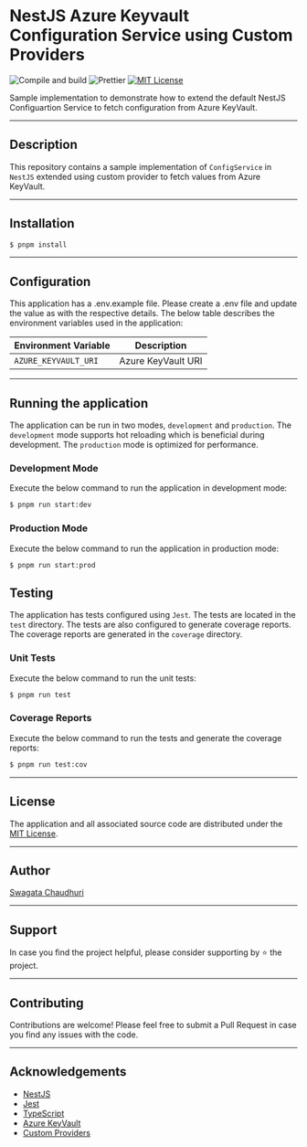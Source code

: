 # **NestJS Azure Keyvault Configuration Service using Custom Providers**

![Compile and build](https://github.com/SwagataChaudhuri/NestJS-Keyvault/actions/workflows/build.yml/badge.svg)
![Prettier](https://img.shields.io/badge/Code%20style-prettier-informational?logo=prettier&logoColor=white)
[![MIT License](https://img.shields.io/badge/License-MIT-green.svg)](./LICENSE)

Sample implementation to demonstrate how to extend the default NestJS Configuartion Service to fetch configuration from Azure KeyVault.

---

## **Description**

This repository contains a sample implementation of `ConfigService` in `NestJS` extended using custom provider to fetch values from Azure KeyVault.

---

## **Installation**

```bash
$ pnpm install
```
---

## **Configuration**

This application has a .env.example file. Please create a .env file and update the value as with the respective details. The below table describes the environment variables used in the application:

| Environment Variable | Description                     |
| -------------------- | ------------------------------- |
| `AZURE_KEYVAULT_URI` | Azure KeyVault URI              |


---

## **Running the application**

The application can be run in two modes, `development` and `production`. The `development` mode supports hot reloading which is beneficial during development. The `production` mode is optimized for performance.

### **Development Mode**

Execute the below command to run the application in development mode:

```bash
$ pnpm run start:dev
```

### **Production Mode**

Execute the below command to run the application in production mode:

```
$ pnpm run start:prod
```

## **Testing**

The application has tests configured using `Jest`. The tests are located in the `test` directory. The tests are also configured to generate coverage reports. The coverage reports are generated in the `coverage` directory.

### **Unit Tests**

Execute the below command to run the unit tests:

```bash
$ pnpm run test
```
### **Coverage Reports**

Execute the below command to run the tests and generate the coverage reports:

```bash
$ pnpm run test:cov
```
---

## **License**

The application and all associated source code are distributed under the [MIT License](LICENSE).

---

## **Author**

[Swagata Chaudhuri]()

---

## **Support**

In case you find the project helpful, please consider supporting by ⭐ the project.

---

## **Contributing**

Contributions are welcome! Please feel free to submit a Pull Request in case you find any issues with the code.

---

## **Acknowledgements**

- [NestJS](https://nestjs.com/)
- [Jest](https://jestjs.io/)
- [TypeScript](https://www.typescriptlang.org/)
- [Azure KeyVault](https://learn.microsoft.com/en-us/azure/key-vault/)
- [Custom Providers](https://docs.nestjs.com/fundamentals/custom-providers)